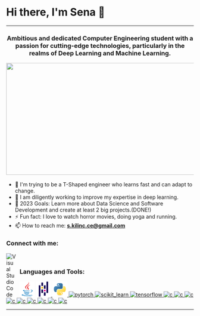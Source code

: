 # Hi there, I'm Sena 👋

---

<h3 align="center">Ambitious and dedicated Computer Engineering student with a passion for cutting-edge technologies, particularly in the realms of Deep Learning and Machine Learning.</h3>
<p align="center">
  <img src="https://i.pinimg.com/originals/d2/41/d1/d241d1214f4245ab1024c86a0059e84d.gif" width="600" height="300">
</p>

- 🏃 I'm trying to be a T-Shaped engineer who learns fast and can adapt to change.
- 🌱 I am diligently working to improve my expertise in deep learning.
- 🥅 2023 Goals: Learn more about Data Science and Software Development and create at least 2 big projects.(DONE!)
- ⚡ Fun fact: I love to watch horror movies, doing yoga and running.
- 📫 How to reach me: **s.kilinc.ce@gmail.com**

### Connect with me:

[<img align="left" alt="Visual Studio Code" width="26px" src="https://cdn-icons-png.flaticon.com/512/174/174857.png" style="padding-right:10px;" />](https://www.linkedin.com/in/sena-kilinc/)

<br>

<h3 align="left">Languages and Tools:</h3>
<p <a href="https://www.java.com" target="_blank" rel="noreferrer"> <img src="https://raw.githubusercontent.com/devicons/devicon/master/icons/java/java-original.svg" alt="java" width="40" height="40"/> </a> <a href="https://pandas.pydata.org/" target="_blank" rel="noreferrer"> <img src="https://raw.githubusercontent.com/devicons/devicon/2ae2a900d2f041da66e950e4d48052658d850630/icons/pandas/pandas-original.svg" alt="pandas" width="40" height="40"/> </a> <a href="https://www.python.org" target="_blank" rel="noreferrer"> <img src="https://raw.githubusercontent.com/devicons/devicon/master/icons/python/python-original.svg" alt="python" width="40" height="40"/> </a> <a href="https://pytorch.org/" target="_blank" rel="noreferrer"> <img src="https://www.vectorlogo.zone/logos/pytorch/pytorch-icon.svg" alt="pytorch" width="40" height="40"/> </a> <a href="https://scikit-learn.org/" target="_blank" rel="noreferrer"> <img src="https://upload.wikimedia.org/wikipedia/commons/0/05/Scikit_learn_logo_small.svg" alt="scikit_learn" width="40" height="40"/> </a> <a href="https://www.tensorflow.org" target="_blank" rel="noreferrer"> <img src="https://www.vectorlogo.zone/logos/tensorflow/tensorflow-icon.svg" alt="tensorflow" width="40" height="40"/> </a> <a href="https://www.anaconda.com/" target="_blank" rel="noreferrer"> <img src="https://encrypted-tbn0.gstatic.com/images?q=tbn:ANd9GcRv90odFZigOXVqzpieh2RrNhDEB5VRrcZTGyLQ8gLs7fDNii-INElQiTdOe9IDPVq6TR4&usqp=CAU" alt="c" width="40" height="40"/> </a> <a href="" target="_blank" rel="noreferrer"> <img src="https://cdn.jsdelivr.net/gh/devicons/devicon/icons/vscode/vscode-original.svg" alt="c" width="40" height="40"/> </a>  <a href="" target="_blank" rel="noreferrer"> <img src="https://cdn.jsdelivr.net/gh/devicons/devicon/icons/html5/html5-original.svg" alt="c" width="40" height="40"/> </a>  <a href="" target="_blank" rel="noreferrer"> <img src="https://cdn.jsdelivr.net/gh/devicons/devicon/icons/css3/css3-original.svg" alt="c" width="40" height="40"/> </a>  <a href="" target="_blank" rel="noreferrer"> <img src="https://cdn.jsdelivr.net/gh/devicons/devicon/icons/javascript/javascript-original.svg" alt="c" width="40" height="40"/> </a>  <a href="" target="_blank" rel="noreferrer"> <img src="https://cdn.jsdelivr.net/gh/devicons/devicon/icons/mongodb/mongodb-original.svg" alt="c" width="40" height="40"/> </a>  <a href="" target="_blank" rel="noreferrer"> <img src="https://spng.pngfind.com/pngs/s/418-4183674_microsoft-sql-server-logo-sql-server-logo-svg.png" alt="c" width="40" height="40"/> </a>  <a href="" target="_blank" rel="noreferrer"> <img src="https://cdn.jsdelivr.net/gh/devicons/devicon/icons/git/git-original.svg" alt="c" width="40" height="40"/> </a>  <a href="" target="_blank" rel="noreferrer"> <img src="https://user-images.githubusercontent.com/3369400/139447912-e0f43f33-6d9f-45f8-be46-2df5bbc91289.png" alt="c" width="40" height="40"/> </a> </p>

---
